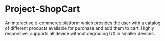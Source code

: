 # Project-ShopCart
An interactive e-commerce platform which provides the user with a catalog of different products available for purchase and add them to cart. Highly responsive, supports all device without degrading UX in smaller devices.
